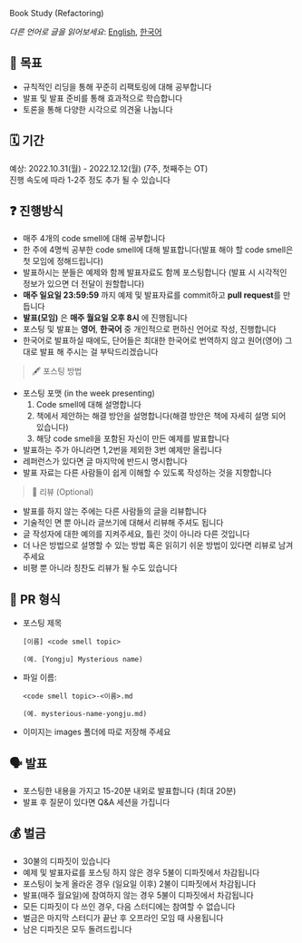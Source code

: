 Book Study (Refactoring)


*다른 언어로 글을 읽어보세요*: [English](README.md), [한국어](README_ko.md)

## 📝 목표 

- 규칙적인 리딩을 통해 꾸준히 리팩토링에 대해 공부합니다
- 발표 및 발표 준비를 통해 효과적으로 학습합니다
- 토론을 통해 다양한 시각으로 의견울 나눕니다

## 🗓 기간
예상: 2022.10.31(월) - 2022.12.12(월) (7주, 첫째주는 OT)  
진행 속도에 따라 1-2주 정도 추가 될 수 있습니다

## ❓ 진행방식
- 매주 4개의 code smell에 대해 공부합니다
- 한 주에 4명씩 공부한 code smell에 대해 발표합니다(발표 해야 할 code smell은 첫 모임에 정해드립니다)
- 발표하시는 분들은 예제와 함께 발표자료도 함께 포스팅합니다 (발표 시 시각적인 정보가 있으면 더 전달이 원할합니다)
- **매주 일요일 23:59:59** 까지 예제 및 발표자료를 commit하고 **pull request**를 만듭니다
- **발표(모임)** 은 **매주 월요일 오후 8시** 에 진행됩니다
- 포스팅 및 발표는 **영어**, **한국어** 중 개인적으로 편하신 언어로 작성, 진행합니다
- 한국어로 발표하실 때에도, 단어들은 최대한 한국어로 번역하지 않고 원어(영어) 그대로 발표 해 주시는 걸 부탁드리겠습니다

> 🖋 포스팅 방법
  - 포스팅 포맷 (in the week presenting)
    1. Code smell에 대해 설명합니다
    2. 책에서 제안하는 해결 방안을 설명합니다(해결 방안은 책에 자세히 설명 되어 있습니다)
    3. 해당 code smell을 포함된 자신이 만든 예제를 발표합니다
  - 발표하는 주가 아니라면 1,2번을 제외한 3번 예제만 올립니다
  - 레퍼런스가 있다면 글 마지막에 반드시 명시합니다
  - 발표 자료는 다른 사람들이 쉽게 이해할 수 있도록 작성하는 것을 지향합니다

> 🔖 리뷰 (Optional)
  - 발표를 하지 않는 주에는 다른 사람들의 글을 리뷰합니다
  - 기술적인 면 뿐 아니라 글쓰기에 대해서 리뷰해 주셔도 됩니다
  - 글 작성자에 대한 예의를 지켜주세요, 틀린 것이 아니라 다른 것입니다
  - 더 나은 방법으로 설명할 수 있는 방법 혹은 읽히기 쉬운 방법이 있다면 리뷰로 남겨주세요
  - 비평 뿐 아니라 칭찬도 리뷰가 될 수도 있습니다

## 💾 PR 형식
- 포스팅 제목
  ~~~
  [이름] <code smell topic>

  (예. [Yongju] Mysterious name)
  ~~~
  
- 파일 이름: 
  ~~~
  <code smell topic>-<이름>.md
  
  (예. mysterious-name-yongju.md)
  ~~~
  
- 이미지는 images 폴더에 따로 저장해 주세요

## 🗣 발표
- 포스팅한 내용을 가지고 15-20분 내외로 발표합니다 (최대 20분)
- 발표 후 질문이 있다면 Q&A 세션을 가집니다

## 💰 벌금
- 30불의 디파짓이 있습니다
- 예제 및 발표자료를 포스팅 하지 않은 경우 5불이 디파짓에서 차감됩니다
- 포스팅이 늦게 올라온 경우 (일요일 이후) 2불이 디파짓에서 차감됩니다
- 발표(매주 월요일)에 참여하지 않는 경우 5불이 디파짓에서 차감됩니다
- 모든 디파짓이 다 쓰인 경우, 다음 스터디에는 참여할 수 없습니다
- 벌금은 마지막 스터디가 끝난 후 오프라인 모임 때 사용됩니다
- 남은 디파짓은 모두 돌려드립니다
